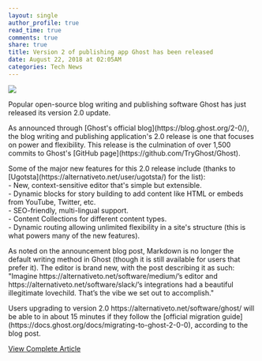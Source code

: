 ```yaml
---
layout: single
author_profile: true
read_time: true
comments: true
share: true
title: Version 2 of publishing app Ghost has been released
date: August 22, 2018 at 02:05AM
categories: Tech News
---
```

<img class="align-center" src="%20http://ifttt.com/images/no_image_card.png">
<p>Popular open-source blog writing and publishing software Ghost has just released its version 2.0 update.</p><p>As announced through [Ghost's official blog](https://blog.ghost.org/2-0/), the blog writing and publishing application's 2.0 release is one that focuses on power and flexibility. This release is the culmination of over 1,500 commits to Ghost's [GitHub page](https://github.com/TryGhost/Ghost).</p><p>Some of the major new features for this 2.0 release include (thanks to [Ugotsta](https://alternativeto.net/user/ugotsta/) for the list):<br/>- New, context-sensitive editor that's simple but extensible.<br/>- Dynamic blocks for story building to add content like HTML or embeds from YouTube, Twitter, etc.<br/>- SEO-friendly, multi-lingual support.<br/>- Content Collections for different content types.<br/>- Dynamic routing allowing unlimited flexibility in a site's structure (this is what powers many of the new features).</p><p>As noted on the announcement blog post, Markdown is no longer the default writing method in Ghost (though it is still available for users that prefer it). The editor is brand new, with the post describing it as such: "Imagine https://alternativeto.net/software/medium/’s editor and https://alternativeto.net/software/slack/’s integrations had a beautiful illegitimate lovechild. That’s the vibe we set out to accomplish."</p><p>Users upgrading to version 2.0 https://alternativeto.net/software/ghost/ will be able to in about 15 minutes if they follow the [official migration guide](https://docs.ghost.org/docs/migrating-to-ghost-2-0-0), according to the blog post.</p>

<a class="btn btn--info" href="https://alternativeto.net/news/2018/8/version-2-of-publishing-app-ghost-has-been-released">View Complete Article</a>